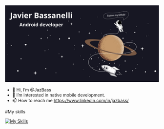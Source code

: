 ![Profile image](https://github.com/JazBass/JazBass/blob/main/Javier%20Bassanelli.png)

- 👋 Hi, I’m @JazBass
- 👀 I’m interested in native mobile development.
- 📫 How to reach me https://www.linkedin.com/in/jazbass/

#My skills

[![My Skills](https://skillicons.dev/icons?i=androidstudio,java,kotlin,ts)](https://skillicons.dev)
